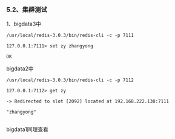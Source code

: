 ### 5.2、集群测试

1、bigdata3中

```
/usr/local/redis-3.0.3/bin/redis-cli -c -p 7111

127.0.0.1:7111> set zy zhangyong

OK
```



bigdata2中

```
/usr/local/redis-3.0.3/bin/redis-cli -c -p 7112

127.0.0.1:7112> get zy

-> Redirected to slot [2092] located at 192.168.222.130:7111

"zhangyong"


```



bigdata1同理查看